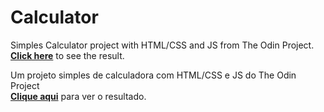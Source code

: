# Calculator
 
Simples Calculator project with HTML/CSS and JS from The Odin Project.  
[**Click here**](https://pedrorub1.github.io/Calculator/) to see the result.



Um projeto simples de calculadora com HTML/CSS e JS do The Odin Project  
[**Clique aqui**](https://pedrorub1.github.io/Etch-a-Sketch/) para ver o resultado.

